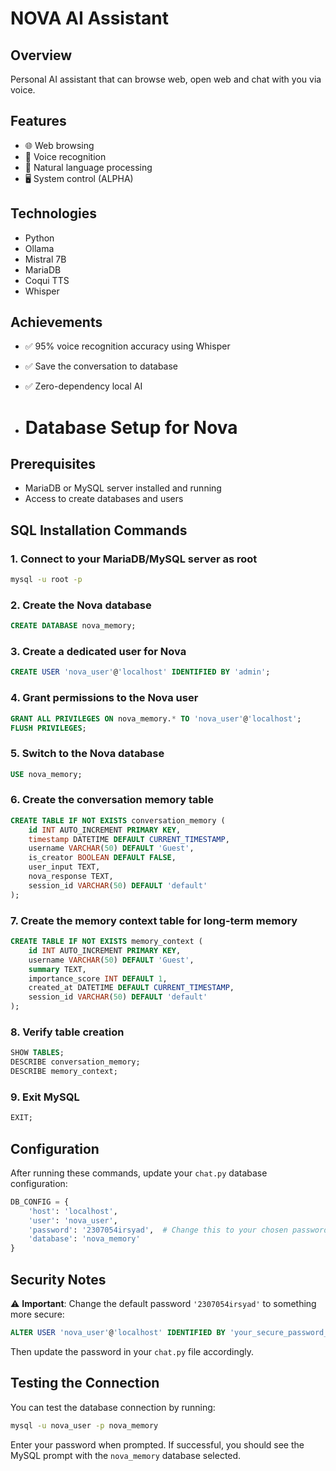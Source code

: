 # NOVA AI Assistant

## Overview
Personal AI assistant that can browse web, open web and chat with you via voice.

## Features
- 🌐 Web browsing
- 🎤 Voice recognition
- 💬 Natural language processing
- 🖥️ System control (ALPHA)

## Technologies
- Python
- Ollama
- Mistral 7B
- MariaDB
- Coqui TTS
- Whisper

## Achievements
- ✅ 95% voice recognition accuracy using Whisper
- ✅ Save the conversation to database
- ✅ Zero-dependency local AI

- # Database Setup for Nova

## Prerequisites
- MariaDB or MySQL server installed and running
- Access to create databases and users

## SQL Installation Commands

### 1. Connect to your MariaDB/MySQL server as root 
```bash
mysql -u root -p
```

### 2. Create the Nova database
```sql
CREATE DATABASE nova_memory;
```

### 3. Create a dedicated user for Nova
```sql
CREATE USER 'nova_user'@'localhost' IDENTIFIED BY 'admin';
```

### 4. Grant permissions to the Nova user
```sql
GRANT ALL PRIVILEGES ON nova_memory.* TO 'nova_user'@'localhost';
FLUSH PRIVILEGES;
```

### 5. Switch to the Nova database
```sql
USE nova_memory;
```

### 6. Create the conversation memory table
```sql
CREATE TABLE IF NOT EXISTS conversation_memory (
    id INT AUTO_INCREMENT PRIMARY KEY,
    timestamp DATETIME DEFAULT CURRENT_TIMESTAMP,
    username VARCHAR(50) DEFAULT 'Guest',
    is_creator BOOLEAN DEFAULT FALSE,
    user_input TEXT,
    nova_response TEXT,
    session_id VARCHAR(50) DEFAULT 'default'
);
```

### 7. Create the memory context table for long-term memory
```sql
CREATE TABLE IF NOT EXISTS memory_context (
    id INT AUTO_INCREMENT PRIMARY KEY,
    username VARCHAR(50) DEFAULT 'Guest',
    summary TEXT,
    importance_score INT DEFAULT 1,
    created_at DATETIME DEFAULT CURRENT_TIMESTAMP,
    session_id VARCHAR(50) DEFAULT 'default'
);
```

### 8. Verify table creation
```sql
SHOW TABLES;
DESCRIBE conversation_memory;
DESCRIBE memory_context;
```

### 9. Exit MySQL
```sql
EXIT;
```

## Configuration

After running these commands, update your `chat.py` database configuration:

```python
DB_CONFIG = {
    'host': 'localhost',
    'user': 'nova_user',
    'password': '2307054irsyad',  # Change this to your chosen password
    'database': 'nova_memory'
}
```

## Security Notes

⚠️ **Important**: Change the default password `'2307054irsyad'` to something more secure:

```sql
ALTER USER 'nova_user'@'localhost' IDENTIFIED BY 'your_secure_password_here';
```

Then update the password in your `chat.py` file accordingly.

## Testing the Connection

You can test the database connection by running:
```bash
mysql -u nova_user -p nova_memory
```

Enter your password when prompted. If successful, you should see the MySQL prompt with the `nova_memory` database selected.
